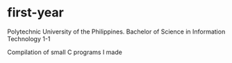 # first-year
Polytechnic University of the Philippines.
Bachelor of Science in Information Technology 1-1

Compilation of small C programs I made

